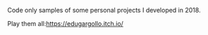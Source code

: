 Code only samples of some personal projects I developed in 2018.

Play them all:https://edugargollo.itch.io/ 